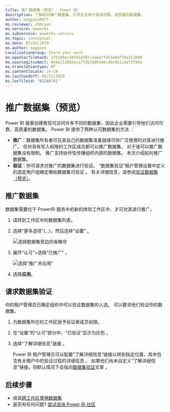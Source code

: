 ```yaml
---
title: 推广数据集（预览）- Power BI
description: 了解如何推广数据集，引导企业用户获得可靠、高质量的数据集。
author: maggiesMSFT
ms.reviewer: chbraun
ms.service: powerbi
ms.subservice: powerbi-service
ms.topic: conceptual
ms.date: 07/03/2019
ms.author: maggies
LocalizationGroup: Share your work
ms.openlocfilehash: 379249ac50f61df07c4adaffe53e0df29a311086
ms.sourcegitcommit: 0e9e211082eca7fd939803e0cd9c6b114af2f90a
ms.translationtype: HT
ms.contentlocale: zh-CN
ms.lasthandoff: 05/13/2020
ms.locfileid: "83284741"
---
```

# <a name="promote-your-dataset-preview"></a>推广数据集（预览）

Power BI 报表创建者现可访问许多不同的数据集，因此企业需要引导他们访问可靠、高质量的数据集。 Power BI 提供了两种认可数据集的方法  ：

- **推广**：数据集所有者可在其自己的数据集准备就绪可供广泛使用时对其进行推广。 任何具有写入权限的工作区成员都可以推广数据集。 对于谁可以推广数据集没有限制。 推广支持协作性传播组织内部的数据集。 本文介绍如何推广数据集。
- **验证**：你可请求对推广的数据集进行验证。 “数据集验证”租户管理设置中定义的选定用户组确定哪些数据集可验证  。 有关详细信息，请参阅[验证数据集（预览）](service-datasets-certify.md)。

## <a name="promote-a-dataset"></a>推广数据集

数据集需要位于 PowerBI 服务中的新的体验工作区中，才可对其进行推广。

1. 请转到工作区中的数据集列表。
 
1. 选择“更多选项”(…)，然后选择“设置”   。

    ![选择数据集旁边的省略号](media/service-datasets-certify-promote/power-bi-dataset-settings.png)

1. 展开“认可”>选择“已推广”   。

    ![选择“推广并应用”](media/service-datasets-certify-promote/power-bi-dataset-promoted-endorsement.png)

1. 选择**应用**。

## <a name="request-dataset-certification"></a>请求数据集验证

你的租户管理员已确定组织中可以验证数据集的人选。 可以要求他们验证你的数据集。

1. 为数据集所在的工作区授予验证者成员权限。

1. 在“设置”的“认可”部分中，“已验证”显示为灰色    。

1. 选择“了解详细信息”链接  。

    Power BI 租户管理员可以配置“了解详细信息”链接以转到指定位置，其中包含有关租户中的验证过程的详细信息  。   如果他们尚未自定义“了解详细信息”链接，则默认情况下会指向[数据集验证](service-datasets-certify.md)文章  。

## <a name="next-steps"></a>后续步骤

* 阅读[跨工作区使用数据集](service-datasets-across-workspaces.md)
* 是否有任何问题? [尝试咨询 Power BI 社区](https://community.powerbi.com/)

